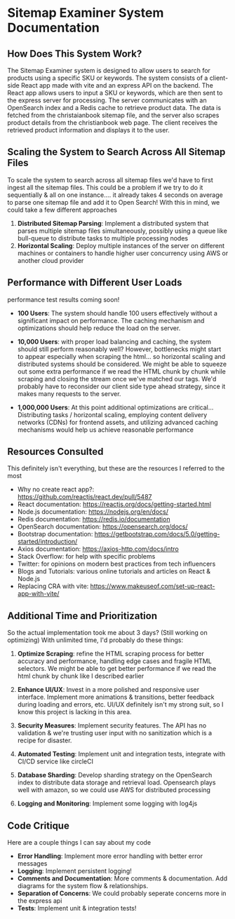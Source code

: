 # Sitemap Examiner System Documentation

## How Does This System Work?
The Sitemap Examiner system is designed to allow users to search for products using a specific SKU or keywords. The system consists of a client-side React app made with vite and an express API on the backend. The React app allows users to input a SKU or keywords, which are then sent to the express server for processing. The server communicates with an OpenSearch index and a Redis cache to retrieve product data. The data is fetched from the christaianbook sitemap file, and the server also scrapes product details from the christianbook web page. The client receives the retrieved product information and displays it to the user.

## Scaling the System to Search Across All Sitemap Files
To scale the system to search across all sitemap files we'd have to first ingest all the sitemap files. This could be a problem if we try to do it sequentially & all on one instance.... it already takes 4 seconds on average to parse one sitemap file and add it to Open Search! With this in mind, we could take a few different approaches

1. **Distributed Sitemap Parsing**: Implement a distributed system that parses multiple sitemap files simultaneously, possibly using a queue like bull-queue to distribute tasks to multiple processing nodes
2. **Horizontal Scaling**: Deploy multiple instances of the server on different machines or containers to handle higher user concurrency using AWS or another cloud provider

## Performance with Different User Loads
performance test results coming soon!

- **100 Users**: The system should handle 100 users effectively without a significant impact on performance. The caching mechanism and optimizations should help reduce the load on the server.

- **10,000 Users**: with proper load balancing and caching, the system should still perform reasonably well? However, bottlenecks might start to appear especially when scraping the html... so horizontal scaling and distributed systems should be considered. 
We might be able to squeeze out some extra performance if we read the HTML chunk by chunk while scraping and closing the stream once we've matched our tags.
We'd probably have to reconsider our client side type ahead strategy, since it makes many requests to the server.

- **1,000,000 Users**: At this point additional optimizations are critical... Distributing tasks / horizontal scaling, employing content delivery networks (CDNs) for frontend assets, and utilizing advanced caching mechanisms would help us achieve reasonable performance

## Resources Consulted
This definitely isn't everything, but these are the resources I referred to the most

- Why no create react app?: https://github.com/reactjs/react.dev/pull/5487
- React documentation: https://reactjs.org/docs/getting-started.html
- Node.js documentation: https://nodejs.org/en/docs/
- Redis documentation: https://redis.io/documentation
- OpenSearch documentation: https://opensearch.org/docs/
- Bootstrap documentation: https://getbootstrap.com/docs/5.0/getting-started/introduction/
- Axios documentation: https://axios-http.com/docs/intro
- Stack Overflow: for help with specific problems
- Twitter: for opinions on modern best practices from tech influencers
- Blogs and Tutorials: various online tutorials and articles on React & Node.js
- Replacing CRA with vite: https://www.makeuseof.com/set-up-react-app-with-vite/

## Additional Time and Prioritization
So the actual implementation took me about 3 days? (Still working on optimizing) 
With unlimited time, I'd probably do these things:

1. **Optimize Scraping**: refine the HTML scraping process for better accuracy and performance, handling edge cases and fragile HTML selectors. We might be able to get better performance if we read the html chunk by chunk like I described earlier

2. **Enhance UI/UX**: Invest in a more polished and responsive user interface. Implement more animations & transitions, better feedback during loading and errors, etc. UI/UX definitely isn't my strong suit, so I know this project is lacking in this area.

3. **Security Measures**: Implement security features. The API has no validation & we're trusting user input with no sanitization which is a recipe for disaster.

4. **Automated Testing**: Implement unit and integration tests, integrate with CI/CD  service like circleCI

5. **Database Sharding**: Develop sharding strategy on the OpenSearch index to distribute data storage and retrieval load. Opensearch plays well with amazon, so we could use AWS for distributed processing

7. **Logging and Monitoring**: Implement some logging with log4js

## Code Critique
Here are a couple things I can say about my code

- **Error Handling**: Implement more error handling with better error messages 
- **Logging**: Implement persistent logging!
- **Comments and Documentation**: More comments & documentation. Add diagrams for the system flow & relationships.
- **Separation of Concerns**: We could probably seperate concerns more in the express api
- **Tests**: Implement unit & integration tests! 
